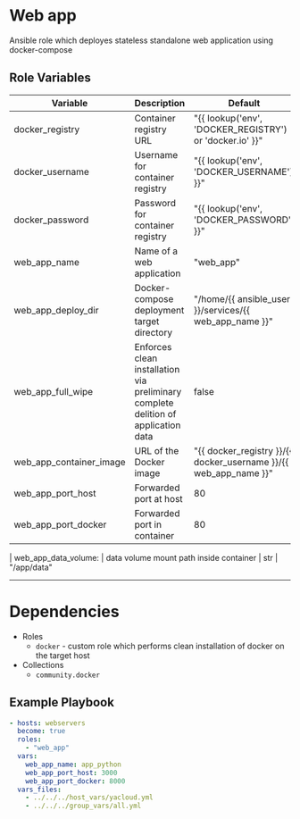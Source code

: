 Web app
=========

Ansible role which deployes stateless standalone web application using docker-compose

Role Variables
--------------


| Variable                | Description                                                                        | Default                                                          | Choices     | Required |
|-------------------------|------------------------------------------------------------------------------------|------------------------------------------------------------------|-------------|----------|
| docker_registry         | Container registry URL                                                             | "{{ lookup('env', 'DOCKER_REGISTRY') or 'docker.io' }}"          | string      | no       |
| docker_username         | Username for container registry                                                    | "{{ lookup('env', 'DOCKER_USERNAME') }}"                         | string      | yes      |
| docker_password         | Password for container registry                                                    |  "{{ lookup('env', 'DOCKER_PASSWORD') }}"                        | string      | yes      |
| web_app_name            | Name of a web application                                                          | "web_app"                                                        | string      | no       |
| web_app_deploy_dir      | Docker-compose deployment  target directory                                        | "/home/{{ ansible_user }}/services/{{ web_app_name }}"           | string      | no       |
| web_app_full_wipe       | Enforces clean installation via preliminary complete  delition of application data | false                                                            | true, false | no       |
| web_app_container_image | URL of the Docker image                                                            | "{{ docker_registry }}/{{ docker_username }}/{{ web_app_name }}" | string      | no       |
| web_app_port_host       | Forwarded port at host                                                             | 80                                                               | 0-65536     | no       |
| web_app_port_docker     | Forwarded port in container                                                        | 80                                                               | 0-65536     | no       |

| web_app_data_volume: | data volume mount path inside container | str | "/app/data"  

---


Dependencies
===

- Roles
    - `docker` - custom role which performs clean installation of docker on the target host
- Collections
    - `community.docker`


Example Playbook
----------------

```yml
- hosts: webservers
  become: true
  roles:
    - "web_app"
  vars:
    web_app_name: app_python
    web_app_port_host: 3000
    web_app_port_docker: 8000
  vars_files:
    - ../../../host_vars/yacloud.yml
    - ../../../group_vars/all.yml
```